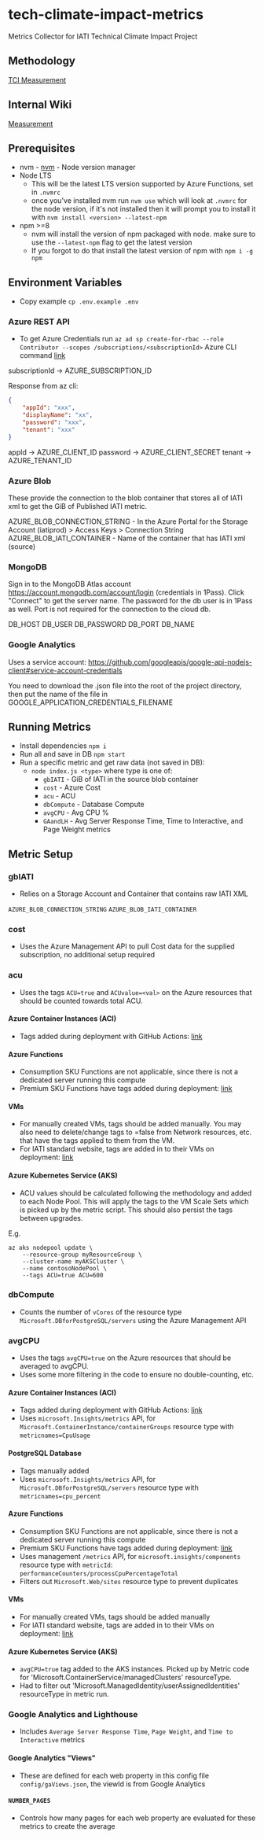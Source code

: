 # tech-climate-impact-metrics

Metrics Collector for IATI Technical Climate Impact Project

## Methodology

[TCI Measurement](https://docs.google.com/document/d/1GT5nm8Hm-PcBFujEQ_W4en1U-ueVrndxSfZqQ-CYSCA/edit?usp=sharing)

## Internal Wiki

[Measurement](https://github.com/IATI/IATI-Internal-Wiki/blob/main/Technical-Climate-Impact/Measurement.md)

## Prerequisites

-   nvm - [nvm](https://github.com/nvm-sh/nvm) - Node version manager
-   Node LTS
    -   This will be the latest LTS version supported by Azure Functions, set in `.nvmrc`
    -   once you've installed nvm run `nvm use` which will look at `.nvmrc` for the node version, if it's not installed then it will prompt you to install it with `nvm install <version> --latest-npm`
-   npm >=8
    -   nvm will install the version of npm packaged with node. make sure to use the `--latest-npm` flag to get the latest version
    -   If you forgot to do that install the latest version of npm with `npm i -g npm`

## Environment Variables

-   Copy example `cp .env.example .env`

### Azure REST API

-   To get Azure Credentials run `az ad sp create-for-rbac --role Contributor --scopes /subscriptions/<subscriptionId>` Azure CLI command [link](https://blog.jongallant.com/2021/02/azure-rest-apis-postman-2021/)

subscriptionId -> AZURE_SUBSCRIPTION_ID

Response from az cli:

```json
{
    "appId": "xxx",
    "displayName": "xx",
    "password": "xxx",
    "tenant": "xxx"
}
```

appId -> AZURE_CLIENT_ID
password -> AZURE_CLIENT_SECRET
tenant -> AZURE_TENANT_ID

### Azure Blob

These provide the connection to the blob container that stores all of IATI xml to get the GiB of Published IATI metric.

AZURE_BLOB_CONNECTION_STRING - In the Azure Portal for the Storage Account (iatiprod) > Access Keys > Connection String
AZURE_BLOB_IATI_CONTAINER - Name of the container that has IATI xml (source)

### MongoDB

Sign in to the MongoDB Atlas account https://account.mongodb.com/account/login (credentials in 1Pass). Click "Connect" to get the server name. The password for the db user is in 1Pass as well. Port is not required for the connection to the cloud db.

DB_HOST
DB_USER
DB_PASSWORD
DB_PORT
DB_NAME

### Google Analytics

Uses a service account: https://github.com/googleapis/google-api-nodejs-client#service-account-credentials

You need to download the .json file into the root of the project directory, then put the name of the file in GOOGLE_APPLICATION_CREDENTIALS_FILENAME

## Running Metrics

-   Install dependencies `npm i`
-   Run all and save in DB `npm start`
-   Run a specific metric and get raw data (not saved in DB):
    -   `node index.js <type>` where type is one of:
        -   `gbIATI` - GiB of IATI in the source blob container
        -   `cost` - Azure Cost
        -   `acu` - ACU
        -   `dbCompute` - Database Compute
        -   `avgCPU` - Avg CPU %
        -   `GAandLH` - Avg Server Response Time, Time to Interactive, and Page Weight metrics

## Metric Setup

### gbIATI

-   Relies on a Storage Account and Container that contains raw IATI XML

`AZURE_BLOB_CONNECTION_STRING`
`AZURE_BLOB_IATI_CONTAINER`

### cost

-   Uses the Azure Management API to pull Cost data for the supplied subscription, no additional setup required

### acu

-   Uses the tags `ACU=true` and `ACUvalue=<val>` on the Azure resources that should be counted towards total ACU.

#### Azure Container Instances (ACI)

-   Tags added during deployment with GitHub Actions: [link](https://github.com/IATI/refresher/blob/ca8e17c363d4b00bbf3638b3b41a97c533be04e9/.github/workflows/develop.yml#L134-L138)

#### Azure Functions

-   Consumption SKU Functions are not applicable, since there is not a dedicated server running this compute
-   Premium SKU Functions have tags added during deployment: [link](https://github.com/IATI/js-validator-api/blob/d0f8caca9dcde8e35224d3dd72af815debde563d/.github/workflows/develop-func-deploy.yml#L150-L159)

#### VMs

-   For manually created VMs, tags should be added manually. You may also need to delete/change tags to =false from Network resources, etc. that have the tags applied to them from the VM.
-   For IATI standard website, tags are added in to their VMs on deployment: [link](https://github.com/IATI/IATI-Standard-Website/blob/ca319d6567a0ab450a661cebb76370e72d50fd1f/.github/workflows/workflow.yml#L173-L177)

#### Azure Kubernetes Service (AKS)

-   ACU values should be calculated following the methodology and added to each Node Pool. This will apply the tags to the VM Scale Sets which is picked up by the metric script. This should also persist the tags between upgrades.

E.g.

```
az aks nodepool update \
    --resource-group myResourceGroup \
    --cluster-name myAKSCluster \
    --name contosoNodePool \
    --tags ACU=true ACU=600
```

### dbCompute

-   Counts the number of `vCores` of the resource type `Microsoft.DBforPostgreSQL/servers` using the Azure Management API

### avgCPU

-   Uses the tags `avgCPU=true` on the Azure resources that should be averaged to avgCPU.
-   Uses some more filtering in the code to ensure no double-counting, etc.

#### Azure Container Instances (ACI)

-   Tags added during deployment with GitHub Actions: [link](https://github.com/IATI/refresher/blob/ca8e17c363d4b00bbf3638b3b41a97c533be04e9/.github/workflows/develop.yml#L134-L138)
-   Uses `microsoft.Insights/metrics` API, for `Microsoft.ContainerInstance/containerGroups` resource type with `metricnames=CpuUsage`

#### PostgreSQL Database

-   Tags manually added
-   Uses `microsoft.Insights/metrics` API, for `Microsoft.DBforPostgreSQL/servers` resource type with `metricnames=cpu_percent`

#### Azure Functions

-   Consumption SKU Functions are not applicable, since there is not a dedicated server running this compute
-   Premium SKU Functions have tags added during deployment: [link](https://github.com/IATI/js-validator-api/blob/d0f8caca9dcde8e35224d3dd72af815debde563d/.github/workflows/develop-func-deploy.yml#L150-L159)
-   Uses management `/metrics` API, for `microsoft.insights/components` resource type with `metricId`: `performanceCounters/processCpuPercentageTotal`
-   Filters out `Microsoft.Web/sites` resource type to prevent duplicates

#### VMs

-   For manually created VMs, tags should be added manually
-   For IATI standard website, tags are added in to their VMs on deployment: [link](https://github.com/IATI/IATI-Standard-Website/blob/ca319d6567a0ab450a661cebb76370e72d50fd1f/.github/workflows/workflow.yml#L173-L177)

#### Azure Kubernetes Service (AKS)

-   `avgCPU=true` tag added to the AKS instances. Picked up by Metric code for 'Microsoft.ContainerService/managedClusters' resourceType.
-   Had to filter out 'Microsoft.ManagedIdentity/userAssignedIdentities' resourceType in metric run.

### Google Analytics and Lighthouse

-   Includes `Average Server Response Time`, `Page Weight`, and `Time to Interactive` metrics

#### Google Analytics "Views"

-   These are defined for each web property in this config file `config/gaViews.json`, the viewId is from Google Analytics

#### `NUMBER_PAGES`

-   Controls how many pages for each web property are evaluated for these metrics to create the average
